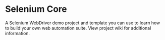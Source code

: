 Selenium Core
============

A Selenium WebDriver demo project and template you can use to learn how to build your own web automation suite. View project wiki for additional information.

